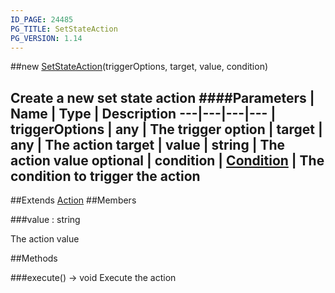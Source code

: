 ```yaml
---
ID_PAGE: 24485
PG_TITLE: SetStateAction
PG_VERSION: 1.14
---
```

##new [SetStateAction](/classes/SetStateAction)(triggerOptions, target, value, condition)

Create a new set state action
####Parameters
 | Name | Type | Description
---|---|---|---
 | triggerOptions | any | The trigger option
 | target | any | The action target
 | value | string | The action value
optional | condition | [Condition](/classes/Condition) | The condition to trigger the action
---

##Extends [Action](/classes/Action)
##Members

###value : string


The action value



##Methods

###execute() &rarr; void
Execute the action

